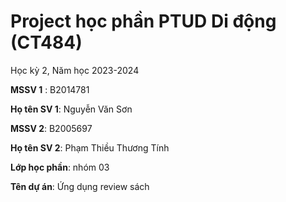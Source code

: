 # Project học phần PTUD Di động (CT484)

Học kỳ 2, Năm học 2023-2024

**MSSV 1** : B2014781

**Họ tên SV 1**: Nguyễn Văn Sơn

**MSSV 2**: B2005697

**Họ tên SV 2**: Phạm Thiều Thương Tính

**Lớp học phần**: nhóm 03

**Tên dự án**: Ứng dụng review sách

